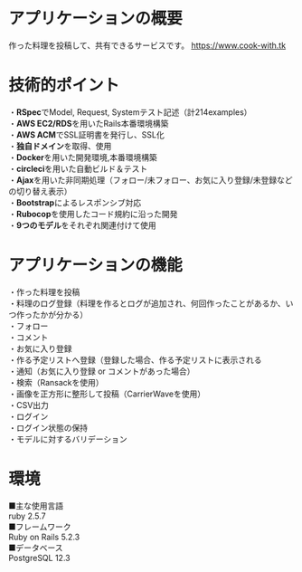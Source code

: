 # アプリケーションの概要
作った料理を投稿して、共有できるサービスです。 https://www.cook-with.tk

# 技術的ポイント
・**RSpec**でModel, Request, Systemテスト記述（計214examples）<br>
・**AWS EC2/RDS**を用いたRails本番環境構築 <br>
・**AWS ACM**でSSL証明書を発行し、SSL化 <br>
・**独自ドメイン**を取得、使用 <br>
・**Docker**を用いた開発環境,本番環境構築 <br>
・**circleci**を用いた自動ビルド＆テスト <br>
・**Ajax**を用いた非同期処理（フォロー/未フォロー、お気に入り登録/未登録などの切り替え表示）<br>
・**Bootstrap**によるレスポンシブ対応 <br>
・**Rubocop**を使用したコード規約に沿った開発 <br>
・**9つのモデル**をそれぞれ関連付けて使用  

# アプリケーションの機能
・作った料理を投稿  
・料理のログ登録（料理を作るとログが追加され、何回作ったことがあるか、いつ作ったかが分かる）  
・フォロー  
・コメント  
・お気に入り登録  
・作る予定リストへ登録（登録した場合、作る予定リストに表示される  
・通知（お気に入り登録 or コメントがあった場合）  
・検索（Ransackを使用）  
・画像を正方形に整形して投稿（CarrierWaveを使用）  
・CSV出力  
・ログイン  
・ログイン状態の保持  
・モデルに対するバリデーション  

# 環境
■主な使用言語<br>
  ruby  2.5.7<br>
■フレームワーク  
  Ruby on Rails  5.2.3<br>
■データベース  <br>
  PostgreSQL  12.3
